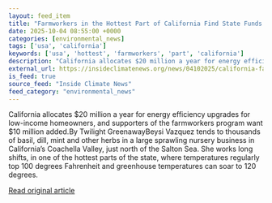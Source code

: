 ```yaml
---
layout: feed_item
title: "Farmworkers in the Hottest Part of California Find State Funds to Cool Their Homes and Save on Energy"
date: 2025-10-04 08:55:00 +0000
categories: [environmental_news]
tags: ['usa', 'california']
keywords: ['usa', 'hottest', 'farmworkers', 'part', 'california']
description: "California allocates $20 million a year for energy efficiency upgrades for low-income homeowners, and supporters of the farmworkers program want $10 million ..."
external_url: https://insideclimatenews.org/news/04102025/california-farmworkers-energy-efficiency-state-funds/
is_feed: true
source_feed: "Inside Climate News"
feed_category: "environmental_news"
---
```


California allocates $20 million a year for energy efficiency upgrades for low-income homeowners, and supporters of the farmworkers program want $10 million added.By Twilight GreenawayBeysi Vazquez tends to thousands of basil, dill, mint and other herbs in a large sprawling nursery business in California’s Coachella Valley, just north of the Salton Sea. She works long shifts, in one of the hottest parts of the state, where temperatures regularly top 100 degrees Fahrenheit and greenhouse temperatures can soar to 120 degrees.

[Read original article](https://insideclimatenews.org/news/04102025/california-farmworkers-energy-efficiency-state-funds/)
